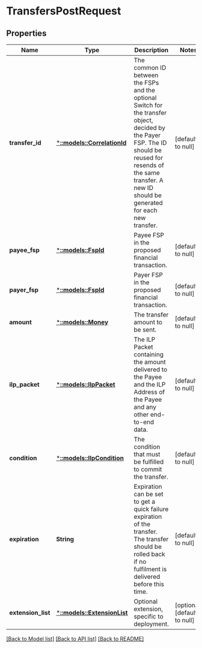 # TransfersPostRequest

## Properties
Name | Type | Description | Notes
------------ | ------------- | ------------- | -------------
**transfer_id** | [***::models::CorrelationId**](CorrelationId.md) | The common ID between the FSPs and the optional Switch for the transfer object, decided by the Payer FSP. The ID should be reused for resends of the same transfer. A new ID should be generated for each new transfer. | [default to null]
**payee_fsp** | [***::models::FspId**](FspId.md) | Payee FSP in the proposed financial transaction. | [default to null]
**payer_fsp** | [***::models::FspId**](FspId.md) | Payer FSP in the proposed financial transaction. | [default to null]
**amount** | [***::models::Money**](Money.md) | The transfer amount to be sent. | [default to null]
**ilp_packet** | [***::models::IlpPacket**](IlpPacket.md) | The ILP Packet containing the amount delivered to the Payee and the ILP Address of the Payee and any other end-to-end data. | [default to null]
**condition** | [***::models::IlpCondition**](IlpCondition.md) | The condition that must be fulfilled to commit the transfer. | [default to null]
**expiration** | **String** | Expiration can be set to get a quick failure expiration of the transfer. The transfer should be rolled back if no fulfilment is delivered before this time. | [default to null]
**extension_list** | [***::models::ExtensionList**](ExtensionList.md) | Optional extension, specific to deployment. | [optional] [default to null]

[[Back to Model list]](../README.md#documentation-for-models) [[Back to API list]](../README.md#documentation-for-api-endpoints) [[Back to README]](../README.md)


